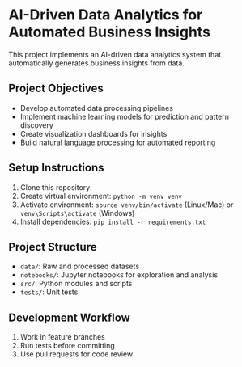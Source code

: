 # AI-Driven Data Analytics for Automated Business Insights

This project implements an AI-driven data analytics system that automatically generates business insights from data.

## Project Objectives
- Develop automated data processing pipelines
- Implement machine learning models for prediction and pattern discovery
- Create visualization dashboards for insights
- Build natural language processing for automated reporting

## Setup Instructions
1. Clone this repository
2. Create virtual environment: `python -m venv venv`
3. Activate environment: `source venv/bin/activate` (Linux/Mac) or `venv\Scripts\activate` (Windows)
4. Install dependencies: `pip install -r requirements.txt`

## Project Structure
- `data/`: Raw and processed datasets
- `notebooks/`: Jupyter notebooks for exploration and analysis
- `src/`: Python modules and scripts
- `tests/`: Unit tests

## Development Workflow
1. Work in feature branches
2. Run tests before committing
3. Use pull requests for code review

